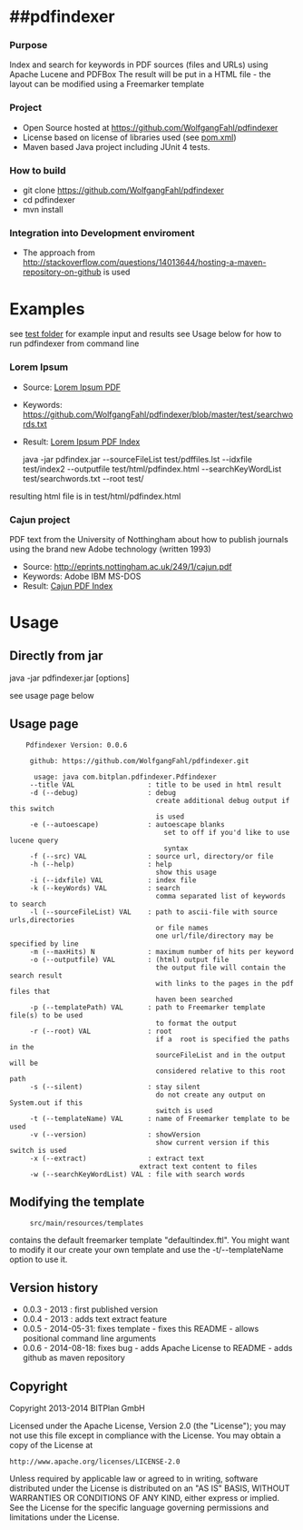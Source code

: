 ##pdfindexer
==========

### Purpose
Index and search for keywords in PDF sources (files and URLs) using Apache Lucene and PDFBox
The result will be put in a HTML file - the layout can be modified using a Freemarker template

### Project
* Open Source hosted at https://github.com/WolfgangFahl/pdfindexer
* License based on license of libraries used (see [pom.xml](https://github.com/WolfgangFahl/pdfindexer/blob/master/pom.xml))
* Maven based Java project including JUnit 4 tests.

### How to build
* git clone https://github.com/WolfgangFahl/pdfindexer
* cd pdfindexer
* mvn install

### Integration into Development enviroment
* The approach from http://stackoverflow.com/questions/14013644/hosting-a-maven-repository-on-github is used


# Examples
see [test folder](https://github.com/WolfgangFahl/pdfindexer/tree/master/test) for example input and results
see Usage below for how to run pdfindexer from command line

### Lorem Ipsum
* Source: [Lorem Ipsum PDF](https://github.com/WolfgangFahl/pdfindexer/blob/master/test/pdfsource1/LoremIpsum.pdf "Click to open PDF source")
* Keywords: https://github.com/WolfgangFahl/pdfindexer/blob/master/test/searchwords.txt
* Result:  [Lorem Ipsum PDF Index](https://github.com/WolfgangFahl/pdfindexer/blob/master/test/pdfindex.html "Click to open html source")

    java -jar pdfindex.jar --sourceFileList test/pdffiles.lst --idxfile test/index2 --outputfile test/html/pdfindex.html --searchKeyWordList test/searchwords.txt --root test/ 
     
resulting html file is in test/html/pdfindex.html

### Cajun project 
PDF text from the University of Notthingham about how to publish journals using the brand new Adobe technology (written 1993)
* Source: http://eprints.nottingham.ac.uk/249/1/cajun.pdf
* Keywords: Adobe IBM MS-DOS
* Result: [Cajun PDF Index](https://github.com/WolfgangFahl/pdfindexer/blob/master/test/cajun.html "Click to open HTML source") 

# Usage
## Directly from jar
  java -jar pdfindexer.jar [options]
  
see usage page below
  
## Usage page
		Pdfindexer Version: 0.0.6
		
		 github: https://github.com/WolfgangFahl/pdfindexer.git
		
		  usage: java com.bitplan.pdfindexer.Pdfindexer
		 --title VAL                  : title to be used in html result
		 -d (--debug)                 : debug
		                                create additional debug output if this switch
		                                is used
		 -e (--autoescape)            : autoescape blanks
			                              set to off if you'd like to use lucene query
			                              syntax		                                
		 -f (--src) VAL               : source url, directory/or file
		 -h (--help)                  : help
		                                show this usage
		 -i (--idxfile) VAL           : index file
		 -k (--keyWords) VAL          : search
		                                comma separated list of keywords to search
		 -l (--sourceFileList) VAL    : path to ascii-file with source urls,directories
		                                or file names
		                                one url/file/directory may be specified by line
		 -m (--maxHits) N             : maximum number of hits per keyword
		 -o (--outputfile) VAL        : (html) output file
		                                the output file will contain the search result
		                                with links to the pages in the pdf files that
		                                haven been searched
		 -p (--templatePath) VAL      : path to Freemarker template file(s) to be used
		                                to format the output
		 -r (--root) VAL              : root
		                                if a  root is specified the paths in the
		                                sourceFileList and in the output will be
		                                considered relative to this root path
		 -s (--silent)                : stay silent
		                                do not create any output on System.out if this
		                                switch is used
		 -t (--templateName) VAL      : name of Freemarker template to be used
		 -v (--version)               : showVersion
		                                show current version if this switch is used
		 -x (--extract)               : extract text
                                    extract text content to files	                                
		 -w (--searchKeyWordList) VAL : file with search words

## Modifying the template
		 src/main/resources/templates 
contains the default freemarker template "defaultindex.ftl". 
You  might want to modify it our create your own template and use the -t/--templateName option to use it.

## Version history
* 0.0.3 - 2013      : first published version
* 0.0.4 - 2013      : adds text extract feature
* 0.0.5 - 2014-05-31: fixes template - fixes this README  - allows positional command line arguments
* 0.0.6 - 2014-08-18: fixes bug - adds Apache License to README - adds github as maven repository

## Copyright
Copyright 2013-2014 BITPlan GmbH

Licensed under the Apache License, Version 2.0 (the "License");
you may not use this file except in compliance with the License.
You may obtain a copy of the License at

    http://www.apache.org/licenses/LICENSE-2.0

Unless required by applicable law or agreed to in writing, software
distributed under the License is distributed on an "AS IS" BASIS,
WITHOUT WARRANTIES OR CONDITIONS OF ANY KIND, either express or implied.
See the License for the specific language governing permissions and
limitations under the License.
